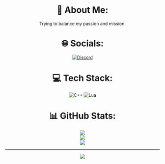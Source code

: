 <div align="center">
  
# 💫 About Me:
Trying to balance my passion and mission.

# 🌐 Socials:
[![Discord](https://shorturl.at/WIlfh)](https://discord.gg/https://discord.com/invite/4rNSdvx5) 

# 💻 Tech Stack:
![C++](https://shorturl.at/LqB4D) ![Lua](https://shorturl.at/qadiS)

# 📊 GitHub Stats:
![](https://github-readme-stats.vercel.app/api?username=vxvxaz&theme=rose&hide_border=true&include_all_commits=false&count_private=false)<br/>
![](https://github-readme-streak-stats.herokuapp.com/?user=vxvxaz&theme=rose&hide_border=true)<br/>
![](https://github-readme-stats.vercel.app/api/top-langs/?username=vxvxaz&theme=rose&hide_border=true&include_all_commits=false&count_private=false&layout=compact)

---

[![](https://shorturl.at/UYQ0K)](https://shorturl.at/iN7Rq)

</div>
